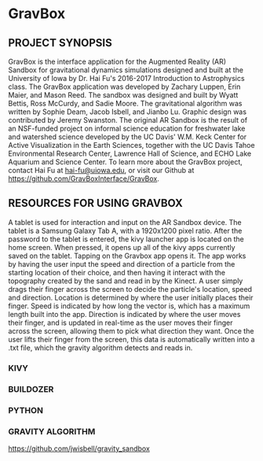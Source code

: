 # GravBox
## PROJECT SYNOPSIS

GravBox is the interface application for the Augmented Reality (AR) Sandbox for gravitational dynamics simulations designed and built at the University of Iowa by Dr. Hai Fu\'s 2016-2017 Introduction to Astrophysics class. The GravBox application was developed by Zachary Luppen, Erin Maier, and Mason Reed. The sandbox was designed and built by Wyatt Bettis, Ross McCurdy, and Sadie Moore. The gravitational algorithm was written by Sophie Deam, Jacob Isbell, and Jianbo Lu. Graphic design was contributed by Jeremy Swanston. The original AR Sandbox is the result of an NSF-funded project on informal science education for freshwater lake and watershed science developed by the UC Davis' W.M. Keck Center for Active Visualization in the Earth Sciences, together with the UC Davis Tahoe Environmental Research Center, Lawrence Hall of Science, and ECHO Lake Aquarium and Science Center. To learn more about the GravBox project, contact Hai Fu at hai-fu@uiowa.edu, or visit our Github at https://github.com/GravBoxInterface/GravBox.

## RESOURCES FOR USING GRAVBOX

A tablet is used for interaction and input on the AR Sandbox device. The tablet is a Samsung Galaxy Tab A, with a 1920x1200 pixel ratio. After the password to the tablet is entered, the kivy launcher app is located on the home screen. When pressed, it opens up all of the kivy apps currently saved on the tablet. Tapping on the Gravbox app opens it. The app works by having the user input the speed and direction of a particle from the starting location of their choice, and then having it interact with the topography created by the sand and read in by the Kinect. A user simply drags their finger across the screen to decide the particle's location, speed and direction. Location is determined by where the user initially places their finger. Speed is indicated by how long the vector is, which has a maximum length built into the app. Direction is indicated by where the user moves their finger, and is updated in real-time as the user moves their finger across the screen, allowing them to pick what direction they want. Once the user lifts their finger from the screen, this data is automatically written into a .txt file, which the gravity algorithm detects and reads in.



### KIVY



### BUILDOZER



### PYTHON



### GRAVITY ALGORITHM
https://github.com/jwisbell/gravity_sandbox
